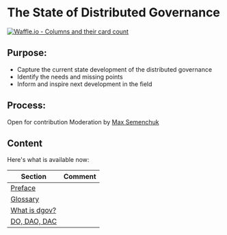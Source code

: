 # The State of Distributed Governance

[![Waffle.io - Columns and their card count](https://badge.waffle.io/MaxSemenchuk/dgovstate.svg?columns=all)](https://waffle.io/MaxSemenchuk/dgovstate)

## Purpose:

* Capture the current state development of the distributed governance
* Identify the needs and missing points
* Inform and inspire next development in the field


## Process:

Open for contribution
Moderation by [Max Semenchuk](mailto:max.semenchuk@gmail.com)


## Content


Here's what is available now:

| Section | Comment |
|-------| ------|
| [Preface](preface.md)| |
| [Glossary](glossary.md)| |
| [What is dgov?](what-is-dgov.md)| |
| [DO, DAO, DAC](do-dao-dac.md)| |
